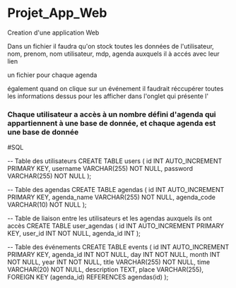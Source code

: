 # Projet_App_Web
Creation d'une application Web


Dans un fichier il faudra qu'on stock toutes les données de l'utilisateur, nom, prenom, nom utilisateur, mdp, agenda auxquels il à accés avec leur lien

un fichier pour chaque agenda


également quand on clique sur un événement il faudrait réccupérer toutes les informations dessus pour les afficher dans l'onglet qui présente l'




### Chaque utilisateur a accès à un nombre défini d'agenda qui appartiennent à une base de donnée, et chaque agenda est une base de donnée





#SQL

-- Table des utilisateurs
CREATE TABLE users (
    id INT AUTO_INCREMENT PRIMARY KEY,
    username VARCHAR(255) NOT NULL,
    password VARCHAR(255) NOT NULL
);

-- Table des agendas
CREATE TABLE agendas (
    id INT AUTO_INCREMENT PRIMARY KEY,
    agenda_name VARCHAR(255) NOT NULL,
    agenda_code VARCHAR(10) NOT NULL
);

-- Table de liaison entre les utilisateurs et les agendas auxquels ils ont accès
CREATE TABLE user_agendas (
    id INT AUTO_INCREMENT PRIMARY KEY,
    user_id INT NOT NULL,
    agenda_id INT
);

-- Table des événements
CREATE TABLE events (
    id INT AUTO_INCREMENT PRIMARY KEY,
    agenda_id INT NOT NULL,
    day INT NOT NULL,
    month INT NOT NULL,
    year INT NOT NULL,
    title VARCHAR(255) NOT NULL,
    time VARCHAR(20) NOT NULL,
    description TEXT,
    place VARCHAR(255),
    FOREIGN KEY (agenda_id) REFERENCES agendas(id)
);
